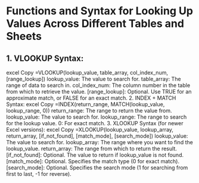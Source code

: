 # Functions and Syntax for Looking Up Values Across Different Tables and Sheets
## 1. VLOOKUP Syntax:
excel
Copy
=VLOOKUP(lookup_value, table_array, col_index_num, [range_lookup])
lookup_value: The value to search for.
table_array: The range of data to search in.
col_index_num: The column number in the table from which to retrieve the value.
[range_lookup]: Optional. Use TRUE for an approximate match, or FALSE for an exact match.
2. INDEX + MATCH Syntax:
excel
Copy
=INDEX(return_range, MATCH(lookup_value, lookup_range, 0))
return_range: The range to return the value from.
lookup_value: The value to search for.
lookup_range: The range to search for the lookup value.
0: For exact match.
3. XLOOKUP Syntax (for newer Excel versions):
excel
Copy
=XLOOKUP(lookup_value, lookup_array, return_array, [if_not_found], [match_mode], [search_mode])
lookup_value: The value to search for.
lookup_array: The range where you want to find the lookup_value.
return_array: The range from which to return the result.
[if_not_found]: Optional. The value to return if lookup_value is not found.
[match_mode]: Optional. Specifies the match type (0 for exact match).
[search_mode]: Optional. Specifies the search mode (1 for searching from first to last, -1 for reverse).
